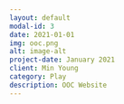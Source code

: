 ```yaml
---
layout: default
modal-id: 3
date: 2021-01-01
img: ooc.png
alt: image-alt
project-date: January 2021
client: Min Young
category: Play
description: OOC Website
---
```

